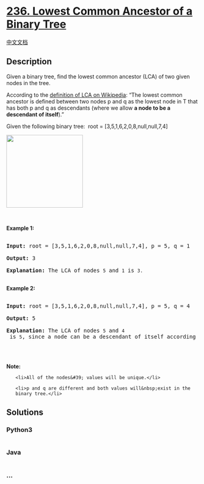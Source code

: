# [236. Lowest Common Ancestor of a Binary Tree](https://leetcode.com/problems/lowest-common-ancestor-of-a-binary-tree)

[中文文档](/solution/0200-0299/0236.Lowest%20Common%20Ancestor%20of%20a%20Binary%20Tree/README.md)

## Description
<p>Given a binary tree, find the lowest common ancestor (LCA) of two given nodes in the tree.</p>



<p>According to the <a href="https://en.wikipedia.org/wiki/Lowest_common_ancestor" target="_blank">definition of LCA on Wikipedia</a>: &ldquo;The lowest common ancestor is defined between two nodes p&nbsp;and q&nbsp;as the lowest node in T that has both p&nbsp;and q&nbsp;as descendants (where we allow <b>a node to be a descendant of itself</b>).&rdquo;</p>



<p>Given the following binary tree:&nbsp; root =&nbsp;[3,5,1,6,2,0,8,null,null,7,4]</p>

<img alt="" src="https://assets.leetcode.com/uploads/2018/12/14/binarytree.png" style="width: 200px; height: 190px;" />

<p>&nbsp;</p>



<p><strong>Example 1:</strong></p>



<pre>

<strong>Input:</strong> root = [3,5,1,6,2,0,8,null,null,7,4], p = 5, q = 1

<strong>Output:</strong> 3

<strong>Explanation: </strong>The LCA of nodes <code>5</code> and <code>1</code> is <code>3.</code>

</pre>



<p><strong>Example 2:</strong></p>



<pre>

<strong>Input:</strong> root = [3,5,1,6,2,0,8,null,null,7,4], p = 5, q = 4

<strong>Output:</strong> 5

<strong>Explanation: </strong>The LCA of nodes <code>5</code> and <code>4</code> is <code>5</code>, since a node can be a descendant of itself according to the LCA definition.

</pre>



<p>&nbsp;</p>



<p><strong>Note:</strong></p>



<ul>

	<li>All of the nodes&#39; values will be unique.</li>

	<li>p and q are different and both values will&nbsp;exist in the binary tree.</li>

</ul>




## Solutions


<!-- tabs:start -->

### **Python3**

```python

```

### **Java**

```java

```

### **...**
```

```

<!-- tabs:end -->